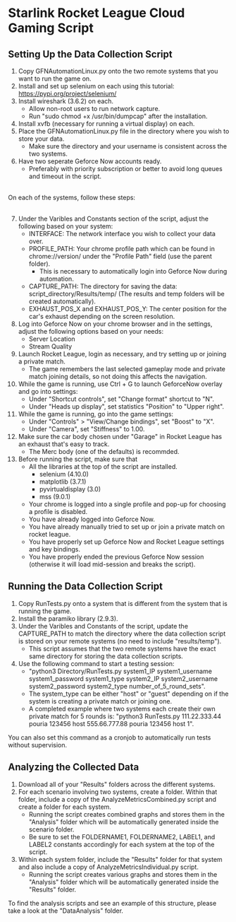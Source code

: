 # Starlink Rocket League Cloud Gaming Script

## Setting Up the Data Collection Script
1. Copy GFNAutomationLinux.py onto the two remote systems that you want to run the game on. 
2. Install and set up selenium on each using this tutorial: https://pypi.org/project/selenium/
3. Install wireshark (3.6.2) on each.
   - Allow non-root users to run network capture.
   - Run "sudo chmod +x /usr/bin/dumpcap" after the installation.
4. Install xvfb (necessary for running a virtual display) on each.
5. Place the GFNAutomationLinux.py file in the directory where you wish to store your data.
   - Make sure the directory and your username is consistent across the two systems.
6. Have two seperate Geforce Now accounts ready.
   - Preferably with priority subscription or better to avoid long queues and timeout in the script.

<br> On each of the systems, follow these steps: <br> <br>

7. Under the Varibles and Constants section of the script, adjust the following based on your system:
   - INTERFACE: The network interface you wish to collect your data over.
   - PROFILE_PATH: Your chrome profile path which can be found in chrome://version/ under the "Profile Path" field (use the parent folder).
      - This is necessary to automatically login into Geforce Now during automation. 
   - CAPTURE_PATH: The directory for saving the data: script_directory/Results/temp/ (The results and temp folders will be created automatically).
   - EXHAUST_POS_X and EXHAUST_POS_Y: The center position for the car's exhaust depending on the screen resolution.
8. Log into Geforce Now on your chrome browser and in the settings, adjust the following options based on your needs:
   - Server Location
   - Stream Quality
9. Launch Rocket League, login as necessary, and try setting up or joining a private match.
   - The game remembers the last selected gameplay mode and private match joining details, so not doing this  affects the navigation.
10. While the game is running, use Ctrl + G to launch GeforceNow overlay and go into settings:
    - Under "Shortcut controls", set "Change format" shortcut to "N".
    - Under "Heads up display", set statistics "Position" to "Upper right".
11. While the game is running, go into the game settings:
    - Under "Controls" > "View/Change bindings", set "Boost" to "X".
    - Under "Camera", set "Stiffness" to 1.00.
12. Make sure the car body chosen under "Garage" in Rocket League has an exhaust that's easy to track.
    - The Merc body (one of the defaults) is recommded.   
13. Before running the script, make sure that
    - All the libraries at the top of the script are installed.
       - selenium (4.10.0)
       - matplotlib (3.7.1)
       - pyvirtualdisplay (3.0)
       - mss (9.0.1)
    - Your chrome is logged into a single profile and pop-up for choosing a profile is disabled.
    - You have already logged into Geforce Now.
    - You have already manually tried to set up or join a private match on rocket league.
    - You have properly set up Geforce Now and Rocket League settings and key bindings.
    - You have properly ended the previous Geforce Now session (otherwise it will load mid-session and breaks the script).
  
## Running the Data Collection Script
1. Copy RunTests.py onto a system that is different from the system that is running the game.
2. Install the paramiko library (2.9.3).
3. Under the Varibles and Constants of the script, update the CAPTURE_PATH to match the directory where the data collection script is stored on your remote systems (no need to include "results/temp").
   - This script assumes that the two remote systems have the exact same directory for storing the data collection scripts.
4. Use the following command to start a testing session:
   - "python3 Directory/RunTests.py system1_IP system1_username system1_password system1_type system2_IP system2_username system2_password system2_type number_of_5_round_sets".
   - The system_type can be either "host" or "guest" depending on if the system is creating a private match or joining one.
   - A completed example where two systems each create their own private match for 5 rounds is: "python3 RunTests.py 111.22.333.44 pouria 123456 host 555.66.777.88 pouria 123456 host 1".

You can also set this command as a cronjob to automatically run tests without supervision.

## Analyzing the Collected Data
1. Download all of your "Results" folders across the different systems.
2. For each scenario involving two systems, create a folder. Within that folder, include a copy of the AnalyzeMetricsCombined.py script and create a folder for each system.
   - Running the script creates combined graphs and stores them in the "Analysis" folder which will be automatically generated inside the scenario folder.
   - Be sure to set the FOLDERNAME1, FOLDERNAME2, LABEL1, and LABEL2 constants accordingly for each system at the top of the script.
3. Within each system folder, include the "Results" folder for that system and also include a copy of AnalyzeMetricsIndividual.py script.
   - Running the script creates various graphs and stores them in the "Analysis" folder which will be automatically generated inside the "Results" folder.
  
To find the analysis scripts and see an example of this structure, please take a look at the "DataAnalysis" folder.
  
   

